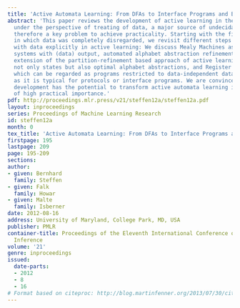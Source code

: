 ```yaml
---
title: 'Active Automata Learning: From DFAs to Interface Programs and Beyond'
abstract: 'This paper reviews the development of active learning in the last decade
  under the perspective of treating of data, a major source of undecidability, and
  therefore a key problem to achieve practicality. Starting with the first case studies,
  in which data was completely disregarded, we revisit different steps towards dealing
  with data explicitly in active learning: We discuss Mealy Machines as a model for
  systems with (data) output, automated alphabet abstraction refinement as a two-dimensional
  extension of the partition-refinement based approach of active learning for inferring
  not only states but also optimal alphabet abstractions, and Register Mealy Machines,
  which can be regarded as programs restricted to data-independent data processing
  as it is typical for protocols or interface programs. We are convinced that this
  development has the potential to transform active automata learning into a technology
  of high practical importance.'
pdf: http://proceedings.mlr.press/v21/steffen12a/steffen12a.pdf
layout: inproceedings
series: Proceedings of Machine Learning Research
id: steffen12a
month: 0
tex_title: 'Active Automata Learning: From DFAs to Interface Programs and Beyond'
firstpage: 195
lastpage: 209
page: 195-209
sections: 
author:
- given: Bernhard
  family: Steffen
- given: Falk
  family: Howar
- given: Malte
  family: Isberner
date: 2012-08-16
address: University of Maryland, College Park, MD, USA
publisher: PMLR
container-title: Proceedings of the Eleventh International Conference on Grammatical
  Inference
volume: '21'
genre: inproceedings
issued:
  date-parts:
  - 2012
  - 8
  - 16
# Format based on citeproc: http://blog.martinfenner.org/2013/07/30/citeproc-yaml-for-bibliographies/
---
```

